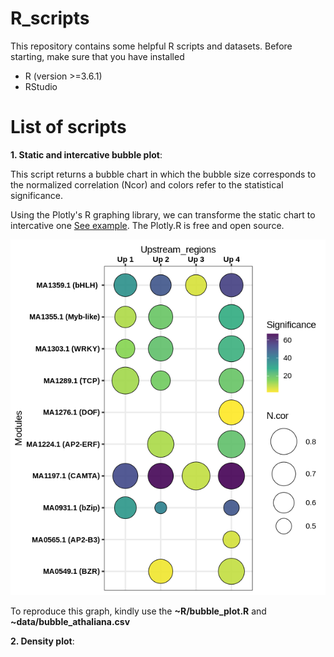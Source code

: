 # R_scripts

This repository contains some helpful R scripts and datasets.
Before starting, make sure that you have installed
* R (version >=3.6.1)
* RStudio

# List of scripts

**1. Static and intercative bubble plot**: 

This script returns a bubble chart in which the bubble size corresponds to the normalized correlation (Ncor) and colors refer to the statistical significance.  

Using the Plotly's R graphing library, we can transforme the static chart to intercative one [See example](http://localhost:15345/session/viewhtml3b0f4687e847/index.html). The Plotly.R is free and open source.   

![alt text](DOC/static_bubble_chart.png)


To reproduce this graph, kindly use the **~R/bubble_plot.R**  and **~data/bubble_athaliana.csv**

**2. Density plot**: 
